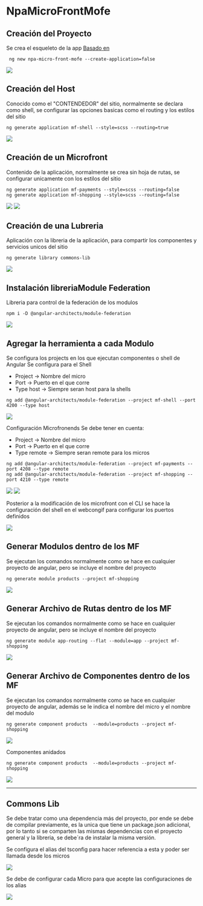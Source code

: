 # NpaMicroFrontMofe

## Creación del Proyecto

Se crea el esqueleto de la app
[Basado en](https://www.youtube.com/watch?v=12x2QpDCsfk&ab_channel=LogiDev)

```
 ng new npa-micro-front-mofe --create-application=false
```

![](https://github.com/potier97/angular-microfront/blob/master/assets/creacion.PNG)


## Creación del Host 

Conocido como el "CONTENDEDOR" del sitio, normalmente se declara como shell, se configurar las opciones basicas como el routing y los estilos del sitio

```
ng generate application mf-shell --style=scss --routing=true
```

![](https://github.com/potier97/angular-microfront/blob/master/assets/creacion-shell.PNG)

## Creación de un Microfront 

Contenido de la aplicación, normalmente se crea sin hoja de rutas, se configurar unicamente con los estilos del sitio

```
ng generate application mf-payments --style=scss --routing=false 
ng generate application mf-shopping --style=scss --routing=false 
```

![](https://github.com/potier97/angular-microfront/blob/master/assets/creacion-mf1.PNG)
![](https://github.com/potier97/angular-microfront/blob/master/assets/creacion-mf2.PNG)

## Creación de una Lubreria 

Aplicación con la libreria de la aplicación, para compartir los componentes y servicios unicos del sitio

```
ng generate library commons-lib 
```

![](https://github.com/potier97/angular-microfront/blob/master/assets/creacion-library.PNG)

## Instalación libreriaModule Federation

Libreria para control de la federación de los modulos

```
npm i -D @angular-architects/module-federation
```

![](https://github.com/potier97/angular-microfront/assets/63369773/16eede27-c0c3-4f14-88ec-362ac92e8121)

## Agregar la herramienta a cada Modulo

Se configura los projects en los que ejecutan componentes o shell de Angular
Se configura para el Shell
 - Project -> Nombre del micro
 - Port -> Puerto en el que corre
 - Type host -> Siempre seran host para la shells

```
ng add @angular-architects/module-federation --project mf-shell --port 4200 --type host
```

![](https://github.com/potier97/angular-microfront/blob/master/assets/mf-configuration.PNG)

Configuración Microfronends
Se debe tener en cuenta:
 - Project -> Nombre del micro
 - Port -> Puerto en el que corre
 - Type remote -> Siempre seran remote para los micros

```
ng add @angular-architects/module-federation --project mf-payments --port 4208 --type remote
ng add @angular-architects/module-federation --project mf-shopping --port 4210 --type remote
```

![](https://github.com/potier97/angular-microfront/blob/master/assets/mf-configuration-1.PNG)
![](https://github.com/potier97/angular-microfront/blob/master/assets/mf-configuration-2.PNG)

Posterior a la modificación de los microfront con el CLI se hace la configuración del shell en el webcongif para configurar los puertos definidos


![](https://github.com/potier97/angular-microfront/blob/master/assets/puertos-shell.PNG)


## Generar Modulos dentro de los MF

Se ejecutan los comandos normalmente como se hace en cualquier proyecto de angular, pero se incluye el nombre del proyecto

```
ng generate module products --project mf-shopping
```

![](https://github.com/potier97/angular-microfront/blob/master/assets/modulos.PNG)


## Generar Archivo de Rutas dentro de los MF

Se ejecutan los comandos normalmente como se hace en cualquier proyecto de angular, pero se incluye el nombre del proyecto

```
ng generate module app-routing --flat --module=app --project mf-shopping
```

![](https://github.com/potier97/angular-microfront/blob/master/assets/routes.PNG)


## Generar Archivo de Componentes dentro de los MF

Se ejecutan los comandos normalmente como se hace en cualquier proyecto de angular, además se le indica el nombre del micro y el nombre del modulo

```
ng generate component products  --module=products --project mf-shopping   
```

![](https://github.com/potier97/angular-microfront/blob/master/assets/components.PNG)

Componentes anidados

```
ng generate component products  --module=products --project mf-shopping   
```
![](https://github.com/potier97/angular-microfront/blob/master/assets/nested-components.PNG)

---------------------------------------------------------------------

## Commons Lib

Se debe tratar como una dependencia más del proyecto, por ende se debe de compilar previamente, es la unica que tiene  un package.json adicional, por lo tanto si se comparten las mismas dependencias con el proyecto general y la libreria, se debe´ra de instalar la misma versión.

Se configura el alias del tsconfig para hacer referencia a esta y poder ser llamada desde los micros

![](https://github.com/potier97/angular-microfront/blob/master/assets/alias-library.PNG)

Se debe de configurar cada Micro para que acepte las configuraciones de los alias

![](https://github.com/potier97/angular-microfront/blob/master/assets/alias-modules.PNG)
